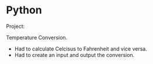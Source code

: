 # Python
Project:

Temperature Conversion.
  - Had to calculate Celcisus to Fahrenheit and vice versa.
  - Had to create an input and output the conversion. 
